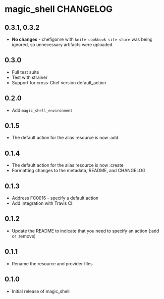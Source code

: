 magic_shell CHANGELOG
=====================

0.3.1, 0.3.2
-----------

* **No changes** - chefigonre with `knife cookbook site share` was being ignored, so unnecessary artifacts were uploaded

0.3.0
----

* Full test suite
* Test with strainer
* Support for cross-Chef version default_action

0.2.0
----

* Add `magic_shell_environment`

0.1.5
----

* The default action for the alias resource is now :add

0.1.4
-----

* The default action for the alias resource is now :create
* Formatting changes to the metadata, README, and CHANGELOG

0.1.3
-----

* Address FC0016 - specify a default action
* Add integration with Travis CI

0.1.2
-----

* Update the README to indicate that you need to specify an action (:add or :remove)

0.1.1
-----

* Rename the resource and provider files

0.1.0
-----

* Initial release of magic_shell
